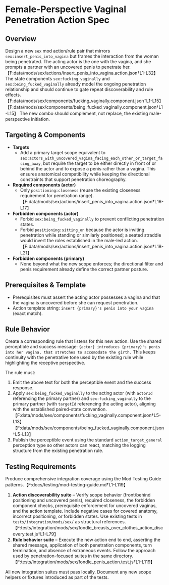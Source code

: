 # Female-Perspective Vaginal Penetration Action Spec

## Overview

Design a new `sex` mod action/rule pair that mirrors `sex:insert_penis_into_vagina` but frames the interaction from the woman being penetrated. The acting actor is the one with the vagina, and she prompts a partner with an uncovered penis to penetrate her.【F:data/mods/sex/actions/insert_penis_into_vagina.action.json†L1-L32】 The state components `sex:fucking_vaginally` and `sex:being_fucked_vaginally` already model the ongoing penetration relationship and should continue to gate repeat discoverability and rule effects.【F:data/mods/sex/components/fucking_vaginally.component.json†L1-L15】【F:data/mods/sex/components/being_fucked_vaginally.component.json†L1-L15】 The new combo should complement, not replace, the existing male-perspective initiation.

## Targeting & Components

- **Targets**
  - Add a primary target scope equivalent to `sex:actors_with_uncovered_vagina_facing_each_other_or_target_facing_away`, but require the target to be either directly in front of or behind the actor and to expose a penis rather than a vagina. This ensures anatomical compatibility while keeping the directional constraints that support penetration choreography.
- **Required components (actor)**
  - Only `positioning:closeness` (reuse the existing closeness requirement for penetration range).【F:data/mods/sex/actions/insert_penis_into_vagina.action.json†L16-L17】
- **Forbidden components (actor)**
  - Forbid `sex:being_fucked_vaginally` to prevent conflicting penetration states.
  - Forbid `positioning:sitting_on` because the actor is inviting penetration while standing or similarly positioned; a seated straddle would invert the roles established in the male-led action.【F:data/mods/sex/actions/insert_penis_into_vagina.action.json†L18-L21】
- **Forbidden components (primary)**
  - None beyond what the new scope enforces; the directional filter and penis requirement already define the correct partner posture.

## Prerequisites & Template

- Prerequisites must assert the acting actor possesses a vagina and that the vagina is uncovered before she can request penetration.
- Action template string: `insert {primary}'s penis into your vagina` (exact match).

## Rule Behavior

Create a corresponding rule that listens for this new action. Use the shared perceptible and success message: `{actor} introduces {primary}'s penis into her vagina, that stretches to accomodate the girth.` This keeps continuity with the penetrative tone used by the existing rule while highlighting the receptive perspective.

The rule must:

1. Emit the above text for both the perceptible event and the success response.
2. Apply `sex:being_fucked_vaginally` to the acting actor (with `actorId` referencing the primary partner) and `sex:fucking_vaginally` to the primary partner (with `targetId` referencing the acting actor), aligning with the established paired-state convention.【F:data/mods/sex/components/fucking_vaginally.component.json†L5-L13】【F:data/mods/sex/components/being_fucked_vaginally.component.json†L5-L13】
3. Publish the perceptible event using the standard `action_target_general` perception type so other actors can react, matching the logging structure from the existing penetration rule.

## Testing Requirements

Produce comprehensive integration coverage using the Mod Testing Guide patterns.【F:docs/testing/mod-testing-guide.md†L1-L119】

1. **Action discoverability suite** – Verify scope behavior (front/behind positioning and uncovered penis), required closeness, the forbidden component checks, prerequisite enforcement for uncovered vaginas, and the action template. Include negative cases for covered anatomy, incorrect positioning, or forbidden states. Use existing tests in `tests/integration/mods/sex/` as structural references.【F:tests/integration/mods/sex/fondle_breasts_over_clothes_action_discovery.test.js†L1-L79】
2. **Rule behavior suite** – Execute the new action end to end, asserting the shared message, application of both penetration components, turn termination, and absence of extraneous events. Follow the approach used by penetration-focused suites in the same directory.【F:tests/integration/mods/sex/fondle_penis_action.test.js†L1-L119】

All new integration suites must pass locally. Document any new scope helpers or fixtures introduced as part of the tests.
